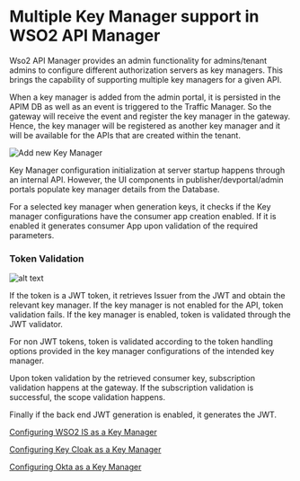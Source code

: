 # Multiple Key Manager support in WSO2 API Manager

Wso2 API Manager provides an admin functionality for admins/tenant admins to configure different authorization servers as key managers.
This brings the capability of supporting multiple key managers for a given API.

When a key manager is added from the admin portal, it is persisted in the APIM DB as well as an event is triggered to the Traffic Manager.
So the gateway will receive the event and register the key manager in the gateway.
Hence, the key manager will be registered as another key manager and it will be available for the APIs that are created within the tenant.

![Add new Key Manager]({{base_path}}/assets/img/administer/add-km-overview.png)


Key Manager configuration initialization at server startup happens through an internal API.
However, the UI components in publisher/devportal/admin portals populate key manager details from the Database.


For a selected key manager when generation keys, it checks if the Key manager configurations have the consumer app creation enabled.
If it is enabled it generates consumer App upon validation of the required parameters.

### Token Validation

![alt text]({{base_path}}/assets/img/administer/multiple-km-token-validation.png)

If the token is a JWT token, it retrieves Issuer from the JWT and obtain the relevant key manager. If the key manager is not enabled for the API, token validation fails.
If the key manager is enabled, token is validated through the JWT validator.

For non JWT tokens, token is validated according to the token handling options provided in the key manager configurations of the intended key manager.

Upon token validation by the retrieved consumer key, subscription validation happens at the gateway.
If the subscription validation is successful, the scope validation happens.

Finally if the back end JWT generation is enabled, it generates the JWT.

[Configuring WSO2 IS as a Key Manager]({{base_path}}/administer/key-managers/how-to-configure-wso2is-connector/)

[Configuring Key Cloak as a Key Manager]({{base_path}}/administer/key-managers/how-to-configure-key-cloak-connector/)

[Configuring Okta as a Key Manager]({{base_path}}/administer/key-managers/how-to-configure-okta-connector/)






